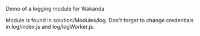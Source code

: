 Demo of a logging module for Wakanda

Module is found in solution/Modules/log. Don't forget to change credentials in log/index.js and log/logWorker.js.
